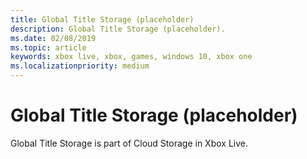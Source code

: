 ```yaml
---
title: Global Title Storage (placeholder)
description: Global Title Storage (placeholder).
ms.date: 02/08/2019
ms.topic: article
keywords: xbox live, xbox, games, windows 10, xbox one
ms.localizationpriority: medium
---
```

# Global Title Storage (placeholder)

Global Title Storage is part of Cloud Storage in Xbox Live.
